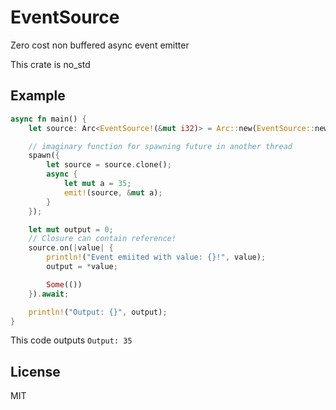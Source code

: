 # EventSource
Zero cost non buffered async event emitter

This crate is no_std

## Example
```rust
async fn main() {
    let source: Arc<EventSource!(&mut i32)> = Arc::new(EventSource::new());

    // imaginary function for spawning future in another thread
    spawn({
        let source = source.clone();
        async {
            let mut a = 35;
            emit!(source, &mut a);
        }
    });

    let mut output = 0;
    // Closure can contain reference!
    source.on(|value| {
        println!("Event emiited with value: {}!", value);
        output = *value;

        Some(())
    }).await;

    println!("Output: {}", output);
}
```
This code outputs `Output: 35`

## License
MIT
